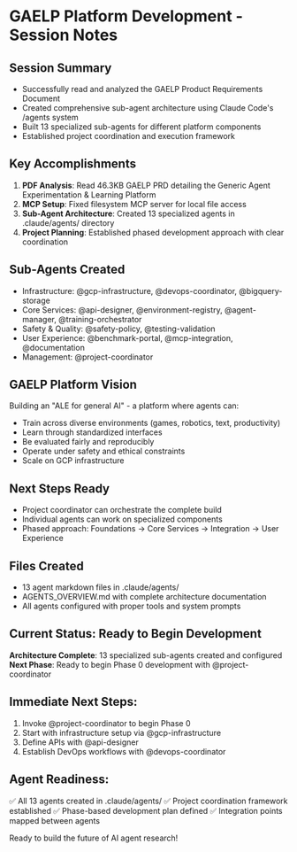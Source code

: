 # GAELP Platform Development - Session Notes

## Session Summary
- Successfully read and analyzed the GAELP Product Requirements Document
- Created comprehensive sub-agent architecture using Claude Code's /agents system
- Built 13 specialized sub-agents for different platform components
- Established project coordination and execution framework

## Key Accomplishments
1. **PDF Analysis**: Read 46.3KB GAELP PRD detailing the Generic Agent Experimentation & Learning Platform
2. **MCP Setup**: Fixed filesystem MCP server for local file access
3. **Sub-Agent Architecture**: Created 13 specialized agents in .claude/agents/ directory
4. **Project Planning**: Established phased development approach with clear coordination

## Sub-Agents Created
- Infrastructure: @gcp-infrastructure, @devops-coordinator, @bigquery-storage
- Core Services: @api-designer, @environment-registry, @agent-manager, @training-orchestrator  
- Safety & Quality: @safety-policy, @testing-validation
- User Experience: @benchmark-portal, @mcp-integration, @documentation
- Management: @project-coordinator

## GAELP Platform Vision
Building an "ALE for general AI" - a platform where agents can:
- Train across diverse environments (games, robotics, text, productivity)
- Learn through standardized interfaces
- Be evaluated fairly and reproducibly
- Operate under safety and ethical constraints
- Scale on GCP infrastructure

## Next Steps Ready
- Project coordinator can orchestrate the complete build
- Individual agents can work on specialized components
- Phased approach: Foundations → Core Services → Integration → User Experience

## Files Created
- 13 agent markdown files in .claude/agents/
- AGENTS_OVERVIEW.md with complete architecture documentation
- All agents configured with proper tools and system prompts
## Current Status: Ready to Begin Development

**Architecture Complete**: 13 specialized sub-agents created and configured
**Next Phase**: Ready to begin Phase 0 development with @project-coordinator

## Immediate Next Steps:
1. Invoke @project-coordinator to begin Phase 0
2. Start with infrastructure setup via @gcp-infrastructure  
3. Define APIs with @api-designer
4. Establish DevOps workflows with @devops-coordinator

## Agent Readiness:
✅ All 13 agents created in .claude/agents/
✅ Project coordination framework established
✅ Phase-based development plan defined
✅ Integration points mapped between agents

Ready to build the future of AI agent research!
